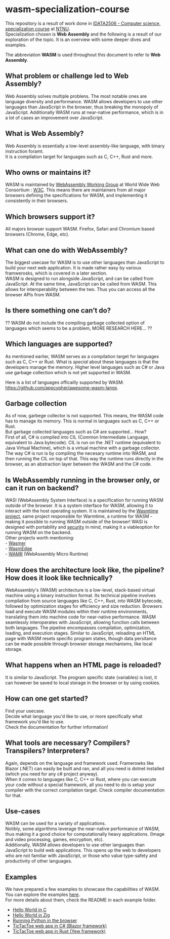 # wasm-specialization-course
This repository is a result of work done in [IDATA2506 - Computer science, specialization course](https://www.ntnu.edu/studies/courses/IDATA2506#tab=omEmnet) at [NTNU](https://www.ntnu.edu/).  
Specialization chosen is **Web Assembly** and the following is a result of our exploration of the topic. It is an overview with some deeper dives and examples.  

The abbreviation **WASM** is used throughout this document to refer to **Web Assembly**.  

## What problem or challenge led to Web Assembly?
Web Assembly solves multiple problens. The most notable ones are language diversity and performance. WASM allows developers to use other languages than JavaScript in the browser, thus breaking the monopoly of JavaScript. Additionally WASM runs at near-native performance, which is in a lot of cases an improvement over JavaScript.

## What is Web Assembly?
Web Assembly is essentially a low-level assembly-like language, with binary instruction foramt.  
It is a compilation target for languages such as C, C++, Rust and more.

## Who owns or maintains it?
WASM is maintained by [WebAssembly Working Group](https://www.w3.org/groups/wg/wasm/) at World Wide Web Consortium : [W3C](https://www.w3.org/). This means there are maintainers from all major browsers defining the specifications for WASM, and implementing it consistently in their browsers.

## Which browsers support it?
All majors browser support WASM. Firefox, Safari and Chromium based browsers (Chrome, Edge, etc).  

## What can one do with WebAssembly?
The biggest usecase for WASM is to use other languages than JavaScript to build your next web application. It is made rather easy by various framwerosks, which is covered in a later section.  
WASM is designed to run alongside JavaScript, and can be called from JavaScript. At the same time, JavaScript can be called from WASM. This allows for interoperability between the two. Thus you can access all the browser APIs from WASM.  

## Is there something one can’t do?
?? WASM do not include the compiling garbage collected option of languages which seems to be a problem, MORE RESEARCH HERE... ??


## Which languages are supported?  
As mentioned earlier, WASM serves as a compilation target for languages such as C, C++ or Rust. What is *special* about these languages is that the developers manage the memory. Higher level languages such as C# or Java use garbage collection which is not yet supported in WASM.

Here is a list of languages officailly supported by WASM: https://github.com/appcypher/awesome-wasm-langs.  

## Garbage collection
As of now, garbege collector is not supported. This means, the WASM code has to manage its memory. This is normal in languages such as C, C++ or Rust.  
But garbage collected languages such as C# are supported... How?  
First of all, C# is compiled into CIL (Common Intermediate Language, equivalent to Java bytecode). CIL is run on the .NET runtime (equivalent to Java Virtual Machine), which is a virtual machine with a garbage collector. The way C# is run is by compiling the necesary runtime into WASM, and then running the CIL on top of that. This way the runtime runs directly in the browser, as an abstraction layer between the WASM and the C# code.

## Is WebAssembly running in the browser only, or can it run on backend?
WASI (WebAssembly System Interface) is a specification for running WASM outside of the browser. It is a system interface for WASM, allowing it to interact with the host operating system. It is maintained by the [Wasmtime project](https://wasmtime.dev/), same project responsible for Warmtime, a runtime for WASM - making it possible to running WASM outside of the browser!
WASI is designed with portability and [security](https://github.com/bytecodealliance/wasmtime/blob/main/docs/security.md) in mind, making it a viableoption for running WASM on the backend.  
Other projects worth mentioning:  
    - [Wasmer](https://wasmer.io/)  
    - [WasmEdge](https://wasmedge.org/)  
    - [WAMR](https://bytecodealliance.github.io/wamr.dev/) (WebAssembly Micro Runtime)  

## How does the architecture look like, the pipeline? How does it look like technically?
WebAssembly's (WASM) architecture is a low-level, stack-based virtual machine using a binary instruction format. Its technical pipeline involves compilation from source languages like C, C++, Rust, into WASM bytecode, followed by optimization stages for efficiency and size reduction. Browsers load and execute WASM modules within their runtime environments, translating them into machine code for near-native performance. WASM seamlessly interoperates with JavaScript, allowing function calls between both languages. The pipeline encompasses compilation, optimization, loading, and execution stages. Similar to JavaScript, reloading an HTML page with WASM resets specific program states, though data persitance can be made possible through browser storage mechanisms, like local storage. 

## What happens when an HTML page is reloaded?
It is similar to JavaScript. The program specific state (variables) is lost, it can however be saved to local storage in the browser or by using cookies.  

## How can one get started?
Find your usecase.  
Decide what language you'd like to use, or more specifically what framework you'd like to use.  
Check the documentation for further information!

## What tools are necessary? Compilers? Transpilers? Interpreters?
Again, depends on the language and framework used. Framerowks like Blazor (.NET) can easily be built and ran, and all you need is dotnet installed (which you need for any c# project anyway).  
When it comes to languages like C, C++ or Rust, where you can execute your code without a special framework, all you need to do is setup your compiler with the correct compilation target. Check compiler documentation for that.


## Use-cases
WASM can be used for a variaty of applications.  
Notibly, some algorithms leverage the near-native performance of WASM, thus making it a good choice for computationally heavy applications. (Image and video processing, games, encryption, etc).  
Additionally, WASM allows developers to use other languages than JavaScript to build web applications. This opens up the web to developers who are not familiar with JavaScript, or those who value type-safety and productivity of other languages.

## Examples
We have prepared a few examples to showcase the capabilities of WASM. You can explore the examples [here](https://wasm-examples-ntnu.pages.dev/).  
For more details about them, check the README in each example folder.  
- [Hello World in C](/simple_example_c)
- [Hello World in Zig](/simple_example_zig)
- [Running Python in the browser](/python_examples)
- [TicTacToe web app in C# (Blazor framework)](/TicTacToeBlazor)
- [TicTacToe web app in Rust (Yew framework)](/TicTacToeYew)

